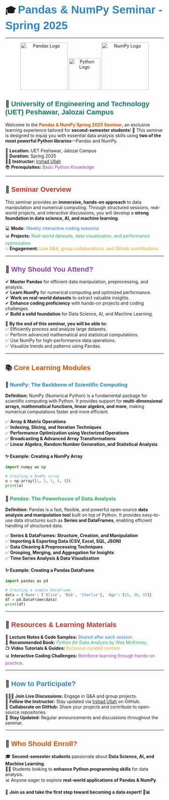 # 🎓 <span style="font-family: 'Arial Black', sans-serif; font-size: 35px; color: #2E86C1;">Pandas & NumPy Seminar - Spring 2025</span>

---

<p align="center">
  <img src="https://upload.wikimedia.org/wikipedia/commons/e/ed/Pandas_logo.svg" alt="Pandas Logo" width="150"/>
  <img src="https://upload.wikimedia.org/wikipedia/commons/c/c3/Python-logo-notext.svg" alt="Python Logo" width="100"/>
  <img src="https://upload.wikimedia.org/wikipedia/commons/3/31/NumPy_logo_2020.svg" alt="NumPy Logo" width="150"/>
</p>

## 🏫 <span style="font-family: 'Arial', sans-serif; font-size: 22px; color: #117A65;">University of Engineering and Technology (UET) Peshawar, Jalozai Campus</span>

Welcome to the **<span style="color: #D35400;">Pandas & NumPy Spring 2025 Seminar</span>**, an exclusive learning experience tailored for **second-semester students**! 🚀 This seminar is designed to equip you with essential data analysis skills using **two of the most powerful Python libraries**—Pandas and NumPy.

📍 **Location:** UET Peshawar, Jalozai Campus  
📆 **Duration:** Spring 2025  
👨‍🏫 **Instructor:** [Irshad Ullah](https://github.com/irshadarif)  
📚 **Prerequisites:** <span style="color: #8E44AD;">Basic Python Knowledge</span>  

---

## 📌 <span style="font-family: 'Arial Black', sans-serif; font-size: 22px; color: #C0392B;">Seminar Overview</span>  
This seminar provides an **immersive, hands-on approach** to data manipulation and numerical computing. Through structured sessions, real-world projects, and interactive discussions, you will develop a **strong foundation in data science, AI, and machine learning**.

💻 **Mode:** <span style="color: #2980B9;">Weekly interactive coding sessions</span>  
📊 **Projects:** <span style="color: #27AE60;">Real-world datasets, data visualization, and performance optimization</span>  
💡 **Engagement:** <span style="color: #F39C12;">Live Q&A, group collaborations, and GitHub contributions</span>  

---

## 🎯 <span style="font-family: 'Arial Black', sans-serif; font-size: 22px; color: #8E44AD;">Why Should You Attend?</span>
✔ **Master Pandas** for efficient data manipulation, preprocessing, and analysis.  
✔ **Learn NumPy** for numerical computing and optimized performance.  
✔ **Work on real-world datasets** to extract valuable insights.  
✔ **Enhance coding proficiency** with hands-on projects and coding challenges.  
✔ **Build a solid foundation** for Data Science, AI, and Machine Learning.  

🚀 **By the end of this seminar, you will be able to:**  
✅ Efficiently process and analyze large datasets.  
✅ Perform advanced mathematical and statistical computations.  
✅ Use NumPy for high-performance data operations.  
✅ Visualize trends and patterns using Pandas.  

---

## 📚 <span style="font-family: 'Arial Black', sans-serif; font-size: 22px; color: #D35400;">Core Learning Modules</span>  

### 🔷 <span style="color: #2E86C1;">NumPy: The Backbone of Scientific Computing</span>  
**Definition:** NumPy (Numerical Python) is a fundamental package for scientific computing with Python. It provides support for **multi-dimensional arrays, mathematical functions, linear algebra, and more**, making numerical computations faster and more efficient.  

✅ **Array & Matrix Operations**  
✅ **Indexing, Slicing, and Iteration Techniques**  
✅ **Performance Optimization using Vectorized Operations**  
✅ **Broadcasting & Advanced Array Transformations**  
✅ **Linear Algebra, Random Number Generation, and Statistical Analysis**  

#### ✨ **Example: Creating a NumPy Array**
```python
import numpy as np

# Creating a NumPy array
a = np.array([1, 2, 3, 4, 5])
print(a)
```

### 🔷 <span style="color: #27AE60;">Pandas: The Powerhouse of Data Analysis</span>  
**Definition:** Pandas is a fast, flexible, and powerful open-source **data analysis and manipulation tool** built on top of Python. It provides easy-to-use data structures such as **Series and DataFrames**, enabling efficient handling of structured data.  

✅ **Series & DataFrames: Structure, Creation, and Manipulation**  
✅ **Importing & Exporting Data (CSV, Excel, SQL, JSON)**  
✅ **Data Cleaning & Preprocessing Techniques**  
✅ **Grouping, Merging, and Aggregation for Insights**  
✅ **Time Series Analysis & Data Visualization**  

#### ✨ **Example: Creating a Pandas DataFrame**
```python
import pandas as pd

# Creating a simple DataFrame
data = {'Name': ['Alice', 'Bob', 'Charlie'], 'Age': [25, 30, 35]}
df = pd.DataFrame(data)
print(df)
```

---

## 🎨 <span style="font-family: 'Arial Black', sans-serif; font-size: 22px; color: #C0392B;">Resources & Learning Materials</span>  
📂 **Lecture Notes & Code Samples:** <span style="color: #2980B9;">Shared after each session.</span>  
💑 **Recommended Book:** <span style="color: #27AE60;">*Python for Data Analysis* by Wes McKinney.</span>  
📺 **Video Tutorials & Guides:** <span style="color: #F39C12;">Exclusive curated content.</span>  
📊 **Interactive Coding Challenges:** <span style="color: #8E44AD;">Reinforce learning through hands-on practice.</span>  

---

## 📢 <span style="font-family: 'Arial Black', sans-serif; font-size: 22px; color: #2E86C1;">How to Participate?</span>  
👨‍👩‍👧 **Join Live Discussions:** Engage in Q&A and group projects.  
🔗 **Follow the Instructor:** Stay updated via [Irshad Ullah](https://github.com/irshadarif) on GitHub.  
📌 **Collaborate on GitHub:** Share your projects and contribute to open-source repositories.  
📩 **Stay Updated:** Regular announcements and discussions throughout the seminar.  

---

## 🌟 <span style="font-family: 'Arial Black', sans-serif; font-size: 22px; color: #D35400;">Who Should Enroll?</span>  
🎓 **Second-semester students** passionate about **Data Science, AI, and Machine Learning**.  
👨‍💻 Students looking to **enhance Python programming skills** for data analysis.  
📊 Anyone eager to explore **real-world applications of Pandas & NumPy**.  

📣 **Join us and take the first step toward becoming a data expert! 🚀📊**

